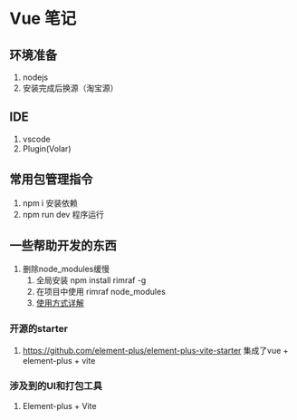 # Vue 笔记
## 环境准备
1. nodejs
2. 安装完成后换源（淘宝源）

## IDE
1. vscode 
2. Plugin(Volar)

## 常用包管理指令
1. npm i        安装依赖
2. npm run dev  程序运行

## 一些帮助开发的东西
1. 删除node_modules缓慢
    1. 全局安装 npm install rimraf -g
    2. 在项目中使用 rimraf node_modules
    3. [使用方式详解](https://blog.csdn.net/qq443068902/article/details/124666551)


### 开源的starter
1.  https://github.com/element-plus/element-plus-vite-starter 集成了vue +  element-plus + vite

### 涉及到的UI和打包工具
1. Element-plus + Vite


